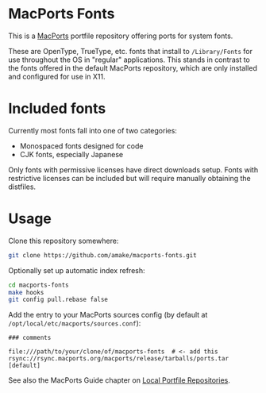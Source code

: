 # MacPorts Fonts

This is a [MacPorts](https://www.macports.org/) portfile repository offering
ports for system fonts.

These are OpenType, TrueType, etc. fonts that install to `/Library/Fonts` for
use throughout the OS in "regular" applications. This stands in contrast to the
fonts offered in the default MacPorts repository, which are only installed and
configured for use in X11.

# Included fonts

Currently most fonts fall into one of two categories:

- Monospaced fonts designed for code
- CJK fonts, especially Japanese

Only fonts with permissive licenses have direct downloads setup. Fonts with
restrictive licenses can be included but will require manually obtaining the
distfiles.

# Usage

Clone this repository somewhere:

```sh
git clone https://github.com/amake/macports-fonts.git
```

Optionally set up automatic index refresh:

```sh
cd macports-fonts
make hooks
git config pull.rebase false
```

Add the entry to your MacPorts sources config (by default at
`/opt/local/etc/macports/sources.conf`):

```
### comments

file:///path/to/your/clone/of/macports-fonts  # <- add this
rsync://rsync.macports.org/macports/release/tarballs/ports.tar [default]
```

See also the MacPorts Guide chapter on [Local Portfile
Repositories](https://guide.macports.org/chunked/development.local-repositories.html).
